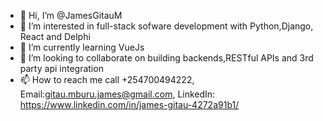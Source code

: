 - 👋 Hi, I’m @JamesGitauM
- 👀 I’m interested in full-stack sofware development with Python,Django, React and Delphi
- 🌱 I’m currently learning VueJs
- 💞️ I’m looking to collaborate on building backends,RESTful APIs and 3rd party api integration
- 📫 How to reach me  call +254700494222, Email:gitau.mburu.james@gmail.com, LinkedIn: https://www.linkedin.com/in/james-gitau-4272a91b1/

<!---
JamesGitauM/JamesGitauM is a ✨ special ✨ repository because its `README.md` (this file) appears on your GitHub profile.
You can click the Preview link to take a look at your changes.
--->
